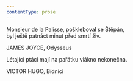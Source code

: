 ```yaml
---
contentType: prose
---
```


Monsieur de la Palisse, poškleboval se Štěpán,  
byl ještě patnáct minut před smrtí živ.

JAMES JOYCE, Odysseus

Létající ptáci mají na pařátku vlákno nekonečna.

VICTOR HUGO, Bídníci
